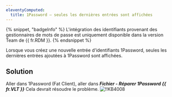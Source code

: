 ```yaml
---
eleventyComputed:
  title: 1Password – seules les dernières entrées sont affichées
---
```

{% snippet, "badgeInfo" %}
L'intégration des identifiants provenant des gestionnaires de mots de passe est uniquement disponible dans la version Team de {{ fr.RDM }}.
{% endsnippet %}

Lorsque vous créez une nouvelle entrée d'identifiants 1Password, seules les dernières entrées ajoutées à 1Password sont affichées.
## Solution
Aller dans 1Password (Fat Client), aller dans ***Fichier - Réparer 1Password {{ fr.VLT }}*** Cela devrait résoudre le problème.
![!!KB4008](https://cdnweb.devolutions.net/docs/docs_en_kb_KB4008.png)
